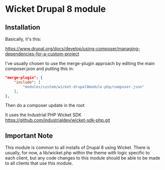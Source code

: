 # Wicket Drupal 8 module

## Installation

Basically, it's this:

https://www.drupal.org/docs/develop/using-composer/managing-dependencies-for-a-custom-project

I've usually chosen to use the merge-plugin approach by editing the main composer.json and putting this in:

```json
"merge-plugin": {
    "include": [
        "modules/custom/wicket-drupal8module-php/composer.json"
    ],
},
```

Then do a composer update in the root

It uses the Industrial PHP Wicket SDK
https://github.com/industrialdev/wicket-sdk-php.git

## Important Note

This module is common to all installs of Drupal 8 using Wicket. There is usually, for now, a lib/wicket.php within the theme with logic specific to each client, but any code changes to this module should be able to be made to all clients that use this module.
